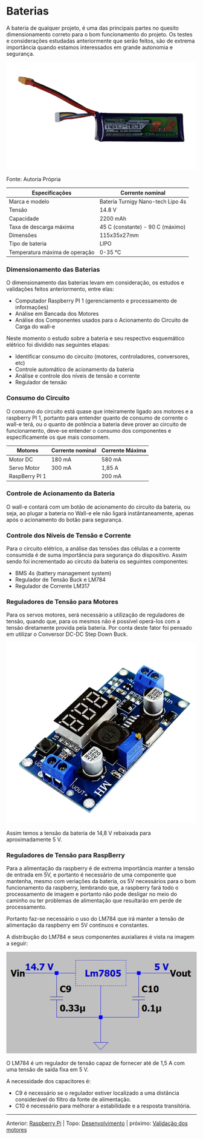 # Baterias 

A bateria de qualquer projeto, é uma das principais partes no quesito dimensionamento correto para o bom funcionamento do projeto. Os testes e considerações estudadas anteriormente que serão feitos, são de extrema importância quando estamos interessados em grande autonomia e segurança.

![N|Walle](img/bateria-foto.png)

Fonte: Autoria Própria

|         Especificações         |         Corrente nominal          |
|             ------             |              ------               |
|         Marca e modelo         | Bateria Turnigy Nano-tech Lipo 4s |
|             Tensão             |              14.8 V               |
|           Capacidade           |             2200 mAh              |
|    Taxa de descarga máxima     | 45 C (constante) - 90 C (máximo)  |
|           Dimensões            |            115x35x27mm            |
|        Tipo de bateria         |               LIPO                |
| Temperatura máxima de operação |              0-35 ℃               |


### Dimensionamento das Baterias

O dimensionamento das baterias levam em consideração, os estudos e validações feitos anteriormento, entre elas:

- Computador Raspberry PI 1 (gerenciamento e processamento de informações)
- Análise em Bancada dos Motores
- Análise dos Componentes usados para o Acionamento do Circuito de Carga do wall-e

 Neste momento o estudo sobre a bateria e seu respectivo esquemático elétrico foi dividido nas seguintes etapas:

- Identificar consumo do circuito (motores, controladores, conversores, etc)
- Controle automático de acionamento da bateria
- Análise e controle dos níveis de tensão e corrente
- Regulador de tensão


### Consumo do Circuito

O consumo do circuito está quase que inteiramente ligado aos motores e a raspberry PI 1, portanto para entender quanto de consumo de corrente o wall-e terá, ou o quanto de potência a bateria deve prover ao circuito de funcionamento, deve-se entender o consumo dos componentes e especificamente os que mais consomem.

|    Motores     | Corrente nominal | Corrente Máxima |
|     ------     |      ------      |     ------      |
|    Motor DC    |      180 mA      |     580 mA      |
|  Servo Motor   |      300 mA      |     1,85 A      |
| RaspBerry PI 1 |                  |     200 mA      |


### Controle de Acionamento da Bateria

O wall-e contará com um botão de acionamento do circuito da bateria, ou seja, ao plugar a bateria no Wall-e ele não ligará instântaneamente, apenas após o acionamento do botão para segurança.


### Controle dos Níveis de Tensão e Corrente

Para o circuito elétrico, a análise das tensões das células e a corrente consumida é de suma importãncia para segurança do dispositivo. Assim sendo foi incrementado ao circuto da bateria os seguintes componentes:

 - BMS 4s (battery management system)
 - Regulador de Tensão Buck e LM784
 - Regulador de Corrente LM317


### Reguladores de Tensão para Motores

Para os servos motores, será necessário a utilização de reguladores de tensão, quando que, para os mesmos não é possível operá-los com a tensão diretamente provida pela bateria. Por conta deste fator foi pensado em utilizar o Conversor DC-DC Step Down Buck.

![N|Walle](img/regulador.png)

Assim temos a tensão da bateria de 14,8 V rebaixada para aproximadamente 5 V.

### Reguladores de Tensão para RaspBerry

Para a alimentação da raspberry é de extrema importância manter a tensão de entrada em 5V, e portanto é necessário de uma componente que mantenha, mesmo com veriações da bateria, os 5V necessários para o bom funcionamento da raspberry, lembrando que, a raspberry fará todo o processamento de imagem e portanto não pode desligar no meio do caminho ou ter problemas de alimentação que resultarão em perde de processamento.

Portanto faz-se necessário o uso do LM784 que irá manter a tensão de alimentação da raspberry em 5V continuos e constantes.

A distribução do LM784 e seus componentes auxialiares é vista na imagem a seguir:

![N|Walle](img/lm7805.png)

O LM784 é um regulador de tensão capaz de fornecer até de 1,5 A com uma tensão de saída fixa em 5 V.

A necessidade dos capacitores é:
- C9 é necessário se o regulador estiver localizado a uma distância considerável do filtro da fonte de alimentação.
- C10 é necessário para melhorar a estabilidade e a resposta transitória.

---
Anterior: [Raspberry Pi](raspberry-pi.md) | Topo: [Desenvolvimento](README.md) | próximo: [Validação dos motores](validacao-motores.md)
